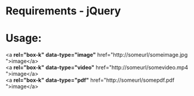 # Requirements - jQuery

# Usage:
&lt;a <strong>rel=&quot;box-k&quot;</strong> <strong>data-type=&quot;image&quot;</strong> href=&quot;http://someurl/someimage.jpg &quot;&gt;image&lt;/a&gt; <br />
&lt;a <strong>rel=&quot;box-k&quot;</strong> <strong>data-type=&quot;video&quot;</strong> href=&quot;http://someurl/somevideo.mp4 &quot;&gt;image&lt;/a&gt; <br />
&lt;a <strong>rel=&quot;box-k&quot;</strong> <strong>data-type=&quot;pdf&quot;</strong> href=&quot;http://someurl/somepdf.pdf &quot;&gt;image&lt;/a&gt;